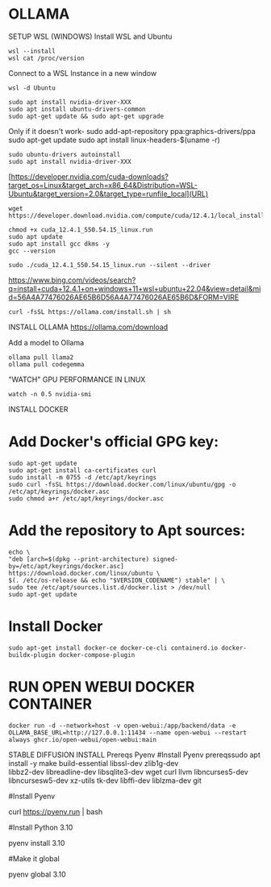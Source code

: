 # OLLAMA

SETUP WSL (WINDOWS)
Install WSL and Ubuntu
```
wsl --install
wsl cat /proc/version
```

Connect to a WSL Instance in a new window
```
wsl -d Ubuntu
```

```
sudo apt install nvidia-driver-XXX
sudo apt install ubuntu-drivers-common
sudo apt-get update && sudo apt-get upgrade
```

Only if it doesn't work-
sudo add-apt-repository ppa:graphics-drivers/ppa
sudo apt-get update
sudo apt install linux-headers-$(uname -r)

```
sudo ubuntu-drivers autoinstall
sudo apt install nvidia-driver-XXX
```

[https://developer.nvidia.com/cuda-downloads?target_os=Linux&target_arch=x86_64&Distribution=WSL-Ubuntu&target_version=2.0&target_type=runfile_local](URL)

```
wget https://developer.download.nvidia.com/compute/cuda/12.4.1/local_installers/cuda_12.4.1_550.54.15_linux.run
```
```
chmod +x cuda_12.4.1_550.54.15_linux.run
sudo apt update
sudo apt install gcc dkms -y
gcc --version
```

```
sudo ./cuda_12.4.1_550.54.15_linux.run --silent --driver
```


https://www.bing.com/videos/search?q=install+cuda+12.4.1+on+windows+11+wsl+ubuntu+22.04&view=detail&mid=56A4A77476026AE65B6D56A4A77476026AE65B6D&FORM=VIRE

```
curl -fsSL https://ollama.com/install.sh | sh
```


INSTALL OLLAMA
https://ollama.com/download

Add a model to Ollama
```
ollama pull llama2
ollama pull codegemma
```

"WATCH" GPU PERFORMANCE IN LINUX
```
watch -n 0.5 nvidia-smi
```
 

INSTALL DOCKER
# Add Docker's official GPG key:
```
sudo apt-get update
sudo apt-get install ca-certificates curl
sudo install -m 0755 -d /etc/apt/keyrings
sudo curl -fsSL https://download.docker.com/linux/ubuntu/gpg -o /etc/apt/keyrings/docker.asc
sudo chmod a+r /etc/apt/keyrings/docker.asc
```

# Add the repository to Apt sources:
```
echo \
"deb [arch=$(dpkg --print-architecture) signed-by=/etc/apt/keyrings/docker.asc] https://download.docker.com/linux/ubuntu \
$(. /etc/os-release && echo "$VERSION_CODENAME") stable" | \
sudo tee /etc/apt/sources.list.d/docker.list > /dev/null
sudo apt-get update
```
# Install Docker
```
sudo apt-get install docker-ce docker-ce-cli containerd.io docker-buildx-plugin docker-compose-plugin
```

# RUN OPEN WEBUI DOCKER CONTAINER
```
docker run -d --network=host -v open-webui:/app/backend/data -e OLLAMA_BASE_URL=http://127.0.0.1:11434 --name open-webui --restart always ghcr.io/open-webui/open-webui:main
```
 

STABLE DIFFUSION INSTALL
Prereqs
Pyenv
#Install Pyenv prereqssudo apt install -y make build-essential libssl-dev zlib1g-dev \
libbz2-dev libreadline-dev libsqlite3-dev wget curl llvm libncurses5-dev \
libncursesw5-dev xz-utils tk-dev libffi-dev liblzma-dev git

#Install Pyenv

curl https://pyenv.run | bash

#Install Python 3.10

pyenv install 3.10

#Make it global

pyenv global 3.10
